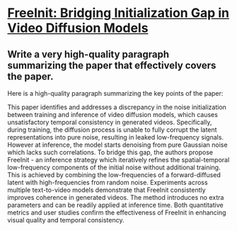 # [FreeInit: Bridging Initialization Gap in Video Diffusion Models](https://arxiv.org/abs/2312.07537)

## Write a very high-quality paragraph summarizing the paper that effectively covers the paper.

 Here is a high-quality paragraph summarizing the key points of the paper:

This paper identifies and addresses a discrepancy in the noise initialization between training and inference of video diffusion models, which causes unsatisfactory temporal consistency in generated videos. Specifically, during training, the diffusion process is unable to fully corrupt the latent representations into pure noise, resulting in leaked low-frequency signals. However at inference, the model starts denoising from pure Gaussian noise which lacks such correlations. To bridge this gap, the authors propose FreeInit - an inference strategy which iteratively refines the spatial-temporal low-frequency components of the initial noise without additional training. This is achieved by combining the low-frequencies of a forward-diffused latent with high-frequencies from random noise. Experiments across multiple text-to-video models demonstrate that FreeInit consistently improves coherence in generated videos. The method introduces no extra parameters and can be readily applied at inference time. Both quantitative metrics and user studies confirm the effectiveness of FreeInit in enhancing visual quality and temporal consistency.
